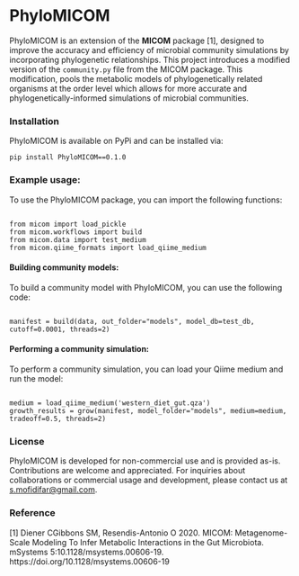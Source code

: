 
<h1>PhyloMICOM</h1>

<p>PhyloMICOM is an extension of the <strong>MICOM</strong> package [1], designed to improve the accuracy and efficiency of microbial community simulations by incorporating phylogenetic relationships. This project introduces a modified version of the <code>community.py</code> file from the MICOM package. This modification, pools the metabolic models of phylogenetically related organisms at the order level which allows for more accurate and phylogenetically-informed simulations of microbial communities.</p>

<h3>Installation</h3>

<p>PhyloMICOM is available on PyPi and can be installed via:</p>

<pre><code>pip install PhyloMICOM==0.1.0</code></pre>


<h3>Example usage:</h3>

<p>To use the PhyloMICOM package, you can import the following functions:</p>
<pre><code>
from micom import load_pickle
from micom.workflows import build
from micom.data import test_medium
from micom.qiime_formats import load_qiime_medium
</code></pre>

<h4>Building community models:</h4>

<p>To build a community model with PhyloMICOM, you can use the following code:</p>

<pre><code>
manifest = build(data, out_folder="models", model_db=test_db, cutoff=0.0001, threads=2)
</code></pre>

<h4>Performing a community simulation:</h4>

<p>To perform a community simulation, you can load your Qiime medium and run the model:</p>

<pre><code>
medium = load_qiime_medium('western_diet_gut.qza')
growth_results = grow(manifest, model_folder="models", medium=medium, tradeoff=0.5, threads=2)
</code></pre>


<h3>License</h3>

<p>PhyloMICOM is developed for non-commercial use and is provided as-is. Contributions are welcome and appreciated. For inquiries about collaborations or commercial usage and development, please contact us at <a href="mailto:s.mofidifar@gmail.com">s.mofidifar@gmail.com</a>.</p>

<h3>Reference</h3>

<p>[1] Diener CGibbons SM, Resendis-Antonio O 2020. MICOM: Metagenome-Scale Modeling To Infer Metabolic Interactions in the Gut Microbiota. mSystems 5:10.1128/msystems.00606-19.
https://doi.org/10.1128/msystems.00606-19</p>
</body>
</html>

